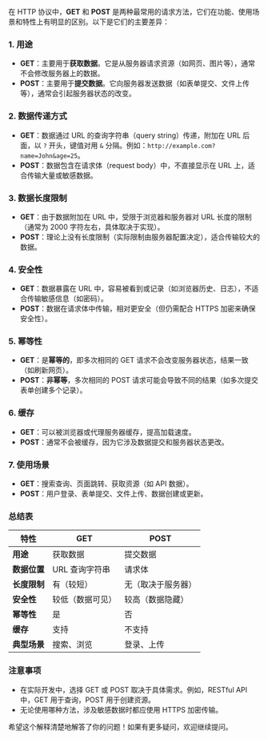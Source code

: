 在 HTTP 协议中，**GET** 和 **POST** 是两种最常用的请求方法，它们在功能、使用场景和特性上有明显的区别。以下是它们的主要差异：

### 1. **用途**
- **GET**：主要用于**获取数据**。它是从服务器请求资源（如网页、图片等），通常不会修改服务器上的数据。
- **POST**：主要用于**提交数据**。它向服务器发送数据（如表单提交、文件上传等），通常会引起服务器状态的改变。

### 2. **数据传递方式**
- **GET**：数据通过 URL 的查询字符串（query string）传递，附加在 URL 后面，以 `?` 开头，键值对用 `&` 分隔。例如：`http://example.com?name=John&age=25`。
- **POST**：数据包含在请求体（request body）中，不直接显示在 URL 上，适合传输大量或敏感数据。

### 3. **数据长度限制**
- **GET**：由于数据附加在 URL 中，受限于浏览器和服务器对 URL 长度的限制（通常为 2000 字符左右，具体取决于实现）。
- **POST**：理论上没有长度限制（实际限制由服务器配置决定），适合传输较大的数据。

### 4. **安全性**
- **GET**：数据暴露在 URL 中，容易被看到或记录（如浏览器历史、日志），不适合传输敏感信息（如密码）。
- **POST**：数据在请求体中传输，相对更安全（但仍需配合 HTTPS 加密来确保安全性）。

### 5. **幂等性**
- **GET**：是**幂等的**，即多次相同的 GET 请求不会改变服务器状态，结果一致（如刷新网页）。
- **POST**：**非幂等**，多次相同的 POST 请求可能会导致不同的结果（如多次提交表单创建多个记录）。

### 6. **缓存**
- **GET**：可以被浏览器或代理服务器缓存，提高加载速度。
- **POST**：通常不会被缓存，因为它涉及数据提交和服务器状态更改。

### 7. **使用场景**
- **GET**：搜索查询、页面跳转、获取资源（如 API 数据）。
- **POST**：用户登录、表单提交、文件上传、数据创建或更新。

### 总结表
| 特性         | GET              | POST               |
| ------------ | ---------------- | ------------------ |
| **用途**     | 获取数据         | 提交数据           |
| **数据位置** | URL 查询字符串   | 请求体             |
| **长度限制** | 有（较短）       | 无（取决于服务器） |
| **安全性**   | 较低（数据可见） | 较高（数据隐藏）   |
| **幂等性**   | 是               | 否                 |
| **缓存**     | 支持             | 不支持             |
| **典型场景** | 搜索、浏览       | 登录、上传         |

### 注意事项
- 在实际开发中，选择 GET 或 POST 取决于具体需求。例如，RESTful API 中，GET 用于查询，POST 用于创建资源。
- 无论使用哪种方法，涉及敏感数据时都应使用 HTTPS 加密传输。

希望这个解释清楚地解答了你的问题！如果有更多疑问，欢迎继续提问。